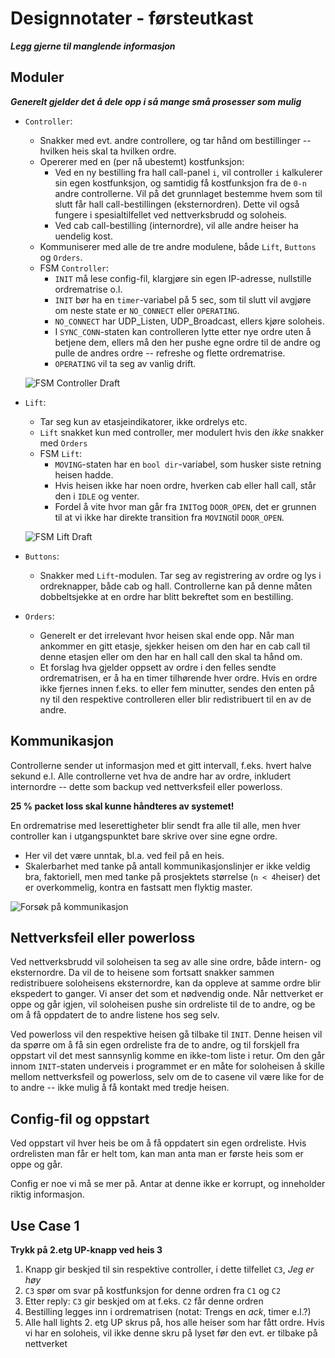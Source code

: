 # Designnotater - førsteutkast

**_Legg gjerne til manglende informasjon_**

## Moduler
**_Generelt gjelder det å dele opp i så mange små prosesser som mulig_**

- `Controller`:
    - Snakker med evt. andre controllere, og tar hånd om bestillinger -- hvilken heis skal ta hvilken ordre.
    - Opererer med en (per nå ubestemt) kostfunksjon:
        - Ved en ny bestilling fra hall call-panel `i`, vil controller `i` kalkulerer sin egen kostfunksjon, og samtidig få kostfunksjon fra de `0-n` andre controllerne. Vil på det grunnlaget bestemme hvem som til slutt får hall call-bestillingen (eksternordren). Dette vil også fungere i spesialtilfellet ved nettverksbrudd og soloheis.
        - Ved cab call-bestilling (internordre), vil alle andre heiser ha uendelig kost.
    - Kommuniserer med alle de tre andre modulene, både  `Lift`, `Buttons` og `Orders`.
    - FSM `Controller`:
        - `INIT` må lese config-fil, klargjøre sin egen IP-adresse, nullstille ordrematrise o.l.
        - `INIT` bør ha en `timer`-variabel på 5 sec, som til slutt vil avgjøre om neste state er `NO_CONNECT` eller `OPERATING`.
        - `NO_CONNECT` har UDP_Listen, UDP_Broadcast, ellers kjøre soloheis.
        - I `SYNC_CONN`-staten kan controlleren lytte etter nye ordre uten å betjene dem, ellers må den her pushe egne ordre til de andre og pulle de andres ordre -- refreshe og flette ordrematrise.
        - `OPERATING` vil ta seg av vanlig drift.

    ![FSM Controller Draft](https://github.com/simenkrantz/TTK4145-Sanntid/blob/master/Exercise4/controller_fsm.png)


    
- `Lift`: 
    - Tar seg kun av etasjeindikatorer, ikke ordrelys etc.
    - `Lift` snakket kun med controller, mer modulert hvis den _ikke_ snakker med `Orders`
    - FSM `Lift`:
        - `MOVING`-staten har en `bool dir`-variabel, som husker siste retning heisen hadde.
        - Hvis heisen ikke har noen ordre, hverken cab eller hall call, står den i `IDLE` og venter.
        - Fordel å vite hvor man går fra `INIT`og `DOOR_OPEN`, det er grunnen til at vi ikke har direkte transition fra `MOVING`til `DOOR_OPEN`.

    ![FSM Lift Draft](https://github.com/simenkrantz/TTK4145-Sanntid/blob/master/Exercise4/fsm_draft.png)


- `Buttons`:
    - Snakker med `Lift`-modulen. Tar seg av registrering av ordre og lys i ordreknapper, både cab og hall. Controllerne kan på denne måten dobbeltsjekke at en ordre har blitt bekreftet som en bestilling.


- `Orders`:
    - Generelt er det irrelevant hvor heisen skal ende opp. Når man ankommer en gitt etasje, sjekker heisen om den har en cab call til denne etasjen eller om den har en hall call den skal ta hånd om.
    - Et forslag hva gjelder oppsett av ordre i den felles sendte ordrematrisen, er å ha en timer tilhørende hver ordre. Hvis en ordre ikke fjernes innen f.eks. to eller fem minutter, sendes den enten på ny til den respektive controlleren eller blir redistribuert til en av de andre.

## Kommunikasjon
Controllerne sender ut informasjon med et gitt intervall, f.eks. hvert halve sekund e.l. Alle controllerne vet hva de andre har av ordre, inkludert internordre -- dette som backup ved nettverksfeil eller powerloss.

**25 % packet loss skal kunne håndteres av systemet!**

En ordrematrise med leserettigheter blir sendt fra alle til alle, men hver controller kan i utgangspunktet bare skrive over sine egne ordre.
- Her vil det være unntak, bl.a. ved feil på en heis.
- Skalerbarhet med tanke på antall kommunikasjonslinjer er ikke veldig bra, faktoriell, men med tanke på prosjektets størrelse (`n < 4`heiser) det er overkommelig, kontra en fastsatt men flyktig master.

![Forsøk på kommunikasjon](https://github.com/simenkrantz/TTK4145-Sanntid/blob/master/Exercise4/communication_draft.png)

## Nettverksfeil eller powerloss
Ved nettverksbrudd vil soloheisen ta seg av alle sine ordre, både intern- og eksternordre. Da vil de to heisene som fortsatt snakker sammen redistribuere soloheisens eksternordre, kan da oppleve at samme ordre blir ekspedert to ganger. Vi anser det som et nødvendig onde. Når nettverket er oppe og går igjen, vil soloheisen pushe sin ordreliste til de to andre, og be om å få oppdatert de to andre listene hos seg selv.

Ved powerloss vil den respektive heisen gå tilbake til `INIT`. Denne heisen vil da spørre om å få sin egen ordreliste fra de to andre, og til forskjell fra oppstart vil det mest sannsynlig komme en ikke-tom liste i retur. Om den går innom `INIT`-staten underveis i programmet er en måte for soloheisen å skille mellom nettverksfeil og powerloss, selv om de to casene vil være like for de to andre -- ikke mulig å få kontakt med tredje heisen.


## Config-fil og oppstart
Ved oppstart vil hver heis be om å få oppdatert sin egen ordreliste. Hvis ordrelisten man får er helt tom, kan man anta man er første heis som er oppe og går.

Config er noe vi må se mer på. Antar at denne ikke er korrupt, og inneholder riktig informasjon.


## Use Case 1
**Trykk på 2.etg UP-knapp ved heis 3**
1. Knapp gir beskjed til sin respektive controller, i dette tilfellet `C3`, _Jeg er høy_
2. `C3` spør om svar på kostfunksjon for denne ordren fra `C1` og `C2`
3. Etter reply: `C3` gir beskjed om at f.eks. `C2` får denne ordren
4. Bestilling legges inn i ordrematrisen (notat: Trengs en _ack_, timer e.l.?)
5. Alle hall lights 2. etg UP skrus på, hos alle heiser som har fått ordre. Hvis vi har en soloheis, vil ikke denne skru på lyset før den evt. er tilbake på nettverket